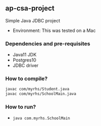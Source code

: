 ## ap-csa-project
Simple Java JDBC project
* Environment: This was tested on a Mac

### Dependencies and pre-requisites
* Java11 JDK
* Postgres10
* JDBC driver
### How to compile?
````bash
javac com/myrhs/Student.java
javac com/myrhs/SchoolMain.java
````
### How to run?
* `java com.myrhs.SchoolMain`
